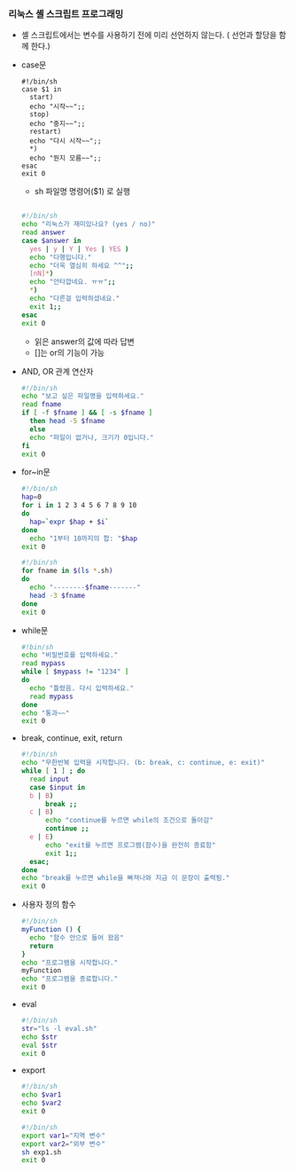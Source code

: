 ### 리눅스 셸 스크립트 프로그래밍

* 셸 스크립트에서는 변수를 사용하기 전에 미리 선언하지 않는다. ( 선언과 할당을 함께 한다.)

* case문

  ```shell
  #!/bin/sh
  case $1 in
  	start)
  	echo "시작~~";;
  	stop)
  	echo "중지~~";;
  	restart)
  	echo "다시 시작~~";;
  	*)
  	echo "뭔지 모름~~";;
  esac
  exit 0
  ```

  * sh 파일명 명령어($1) 로 실행

  ```sh
  
  #!/bin/sh
  echo "리눅스가 재미있나요? (yes / no)"
  read answer
  case $answer in
  	yes | y | Y | Yes | YES )
  	echo "다행입니다."
  	echo "더욱 열심히 하세요 ^^";;
  	[nN]*)
  	echo "안타깝네요. ㅠㅠ";;
  	*)
  	echo "다른걸 입력하셨네요."
  	exit 1;;
  esac
  exit 0
  ```

  * 읽은 answer의 값에 따라 답변
  * []는 or의 기능이 가능

* AND, OR 관계 연산자

  ```sh
  #!/bin/sh
  echo "보고 싶은 파일명을 입력하세요."
  read fname
  if [ -f $fname ] && [ -s $fname ]
  	then head -5 $fname
  	else
  	echo "파일이 없거나, 크기가 0입니다."
  fi
  exit 0
  ```

  

* for~in문

  ```sh
  #!/bin/sh
  hap=0
  for i in 1 2 3 4 5 6 7 8 9 10
  do
  	hap=`expr $hap + $i`
  done
  	echo "1부터 10까지의 합: "$hap
  exit 0
  
  ```

  ```sh
  #!/bin/sh
  for fname in $(ls *.sh)
  do
  	echo "--------$fname-------"
  	head -3 $fname
  done
  exit 0
  
  ```

  

* while문

  ```sh
  #!bin/sh
  echo "비밀번호를 입력하세요."
  read mypass
  while [ $mypass != "1234" ]
  do
  	echo "틀렸음. 다시 입력하세요."
  	read mypass
  done
  echo "통과~~"
  exit 0
  ```

* break, continue, exit, return

  ```sh
  #!/bin/sh
  echo "무한반복 입력을 시작합니다. (b: break, c: continue, e: exit)"
  while [ 1 ] ; do
  	read input
  	case $input in
  	b | B)
   		break ;;
  	c | B)
  		echo "continue를 누르면 while의 조건으로 돌아감"
  		continue ;;
  	e | E)
  		echo "exit를 누르면 프로그램(함수)을 완전히 종료함"
  		exit 1;;
  	esac;
  done
  echo "break를 누르면 while을 빠져나와 지금 이 문장이 출력됨."
  exit 0
  
  ```

* 사용자 정의 함수

  ```sh
  #!/bin/sh
  myFunction () {
  	echo "함수 안으로 들어 왔음"
  	return
  }
  echo "프로그램을 시작합니다."
  myFunction
  echo "프로그램을 종료합니다."
  exit 0
  ```

  

* eval

  ```sh
  #!/bin/sh
  str="ls -l eval.sh"
  echo $str
  eval $str
  exit 0
  ```

* export

  ```sh
  #!/bin/sh
  echo $var1
  echo $var2
  exit 0
  
  ```

  ```sh
  #!/bin/sh
  export var1="지역 변수"
  export var2="외부 변수"
  sh exp1.sh
  exit 0
  ```